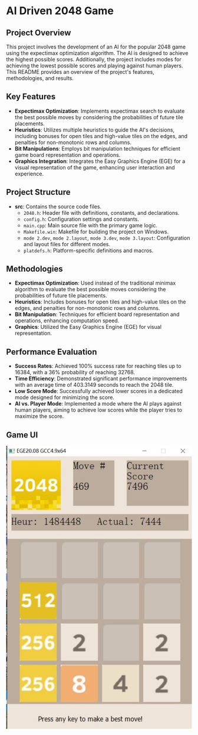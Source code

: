 # AI Driven 2048 Game
 
 ## Project Overview
This project involves the development of an AI for the popular 2048 game using the expectimax optimization algorithm. The AI is designed to achieve the highest possible scores. Additionally, the project includes modes for achieving the lowest possible scores and playing against human players. This README provides an overview of the project's features, methodologies, and results.

## Key Features
- **Expectimax Optimization**: Implements expectimax search to evaluate the best possible moves by considering the probabilities of future tile placements.
- **Heuristics**: Utilizes multiple heuristics to guide the AI's decisions, including bonuses for open tiles and high-value tiles on the edges, and penalties for non-monotonic rows and columns.
- **Bit Manipulations**: Employs bit manipulation techniques for efficient game board representation and operations.
- **Graphics Integration**: Integrates the Easy Graphics Engine (EGE) for a visual representation of the game, enhancing user interaction and experience.

## Project Structure
- **src**: Contains the source code files.
  - `2048.h`: Header file with definitions, constants, and declarations.
  - `config.h`: Configuration settings and constants.
  - `main.cpp`: Main source file with the primary game logic.
  - `Makefile.win`: Makefile for building the project on Windows.
  - `mode 2.dev`, `mode 2.layout`, `mode 3.dev`, `mode 3.layout`: Configuration and layout files for different modes.
  - `platdefs.h`: Platform-specific definitions and macros.

## Methodologies
- **Expectimax Optimization**: Used instead of the traditional minimax algorithm to evaluate the best possible moves considering the probabilities of future tile placements.
- **Heuristics**: Includes bonuses for open tiles and high-value tiles on the edges, and penalties for non-monotonic rows and columns.
- **Bit Manipulation**: Techniques for efficient board representation and operations, enhancing computation speed.
- **Graphics**: Utilized the Easy Graphics Engine (EGE) for visual representation.

## Performance Evaluation
- **Success Rates**: Achieved 100% success rate for reaching tiles up to 16384, with a 36% probability of reaching 32768.
- **Time Efficiency**: Demonstrated significant performance improvements with an average time of 403.3149 seconds to reach the 2048 tile.
- **Low Score Mode**: Successfully achieved lower scores in a dedicated mode designed for minimizing the score.
- **AI vs. Player Mode**: Implemented a mode where the AI plays against human players, aiming to achieve low scores while the player tries to maximize the score.

## Game UI
![2048 Game UI](GameUI.jpg)
